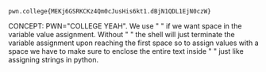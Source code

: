 ```
pwn.college{MEKj6GSRKCKz4Qm0cJusHis6kt1.dBjN1QDL1EjN0czW}
```

CONCEPT:
PWN="COLLEGE YEAH".
We use " " if we want space in the variable value assignment. Without " " the shell will just terminate the variable assignment upon reaching the first space so to assign values with a space
we have to make sure to enclose the entire text inside " " just like assigning strings in python.
